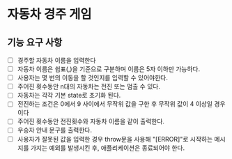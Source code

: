 # 자동차 경주 게임

## 기능 요구 사항
- [ ] 경주할 자동차 이름을 입력한다
- [ ] 자동차 이름은 쉼표(,)을 기준으로 구분하며 이름은 5자 이하만 가능하다.
- [ ] 사용자는 몇 번의 이동을 할 것인지를 입력할 수 있어야한다.
- [ ] 주어진 횟수동안 n대의 자동차는 전진 또는 멈출 수 있다.
- [ ] 자동차는 각각 기본 state로 초기화 된다.
- [ ] 전진하는 조건은 0에서 9 사이에서 무작위 값을 구한 후 무작위 값이 4 이상일 경우이다
- [ ] 주어진 횟수동안 전진횟수와 자동차 이름을 같이 출력한다.
- [ ] 우승자 안내 문구를 출력한다.
- [ ] 사용자가 잘못된 값을 입력한 경우 throw문을 사용해 "[ERROR]"로 시작하는 메시지를 가지는 예외를 발생시킨 후, 애플리케이션은 종료되어야 한다.